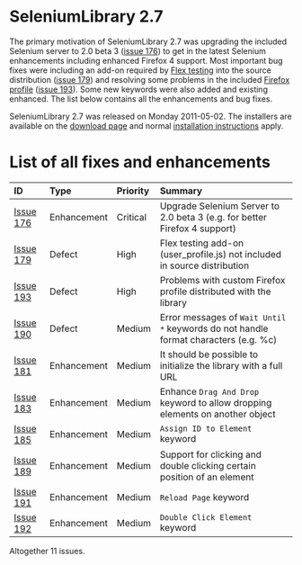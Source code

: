

# SeleniumLibrary 2.7 #

The primary motivation of SeleniumLibrary 2.7 was upgrading the included Selenium server to 2.0 beta 3 ([issue 176](https://code.google.com/p/robotframework-seleniumlibrary/issues/detail?id=176)) to get in the latest Selenium enhancements including enhanced Firefox 4 support. Most important bug fixes were including an add-on required by [Flex testing](FlexTesting.md) into the source distribution ([issue 179](https://code.google.com/p/robotframework-seleniumlibrary/issues/detail?id=179)) and resolving some problems in the included [Firefox profile](CustomFirefoxProfile.md) ([issue 193](https://code.google.com/p/robotframework-seleniumlibrary/issues/detail?id=193)). Some new keywords were also added and existing enhanced. The list below contains all the enhancements and bug fixes.

SeleniumLibrary 2.7 was released on Monday 2011-05-02. The installers are available on the [download page](http://code.google.com/p/robotframework-seleniumlibrary/downloads/list) and normal [installation instructions](InstallationInstructions.md) apply.

# List of all fixes and enhancements #

| **ID** | **Type** | **Priority** | **Summary** |
|:-------|:---------|:-------------|:------------|
| [Issue 176](https://code.google.com/p/robotframework-seleniumlibrary/issues/detail?id=176) | Enhancement | Critical | Upgrade Selenium Server to 2.0 beta 3 (e.g. for better Firefox 4 support) |
| [Issue 179](https://code.google.com/p/robotframework-seleniumlibrary/issues/detail?id=179) | Defect | High | Flex testing add-on (user\_profile.js) not included in source distribution |
| [Issue 193](https://code.google.com/p/robotframework-seleniumlibrary/issues/detail?id=193) | Defect | High | Problems with custom Firefox profile distributed with the library |
| [Issue 190](https://code.google.com/p/robotframework-seleniumlibrary/issues/detail?id=190) | Defect | Medium | Error messages of `Wait Until *` keywords do not handle format characters (e.g. %c) |
| [Issue 181](https://code.google.com/p/robotframework-seleniumlibrary/issues/detail?id=181) | Enhancement | Medium | It should be possible to initialize the library with a full URL |
| [Issue 183](https://code.google.com/p/robotframework-seleniumlibrary/issues/detail?id=183) | Enhancement | Medium | Enhance `Drag And Drop` keyword to allow dropping elements on another object |
| [Issue 185](https://code.google.com/p/robotframework-seleniumlibrary/issues/detail?id=185) | Enhancement | Medium | `Assign ID to Element` keyword |
| [Issue 189](https://code.google.com/p/robotframework-seleniumlibrary/issues/detail?id=189) | Enhancement | Medium | Support for clicking and double clicking certain position of an element |
| [Issue 191](https://code.google.com/p/robotframework-seleniumlibrary/issues/detail?id=191) | Enhancement | Medium | `Reload Page` keyword |
| [Issue 192](https://code.google.com/p/robotframework-seleniumlibrary/issues/detail?id=192) | Enhancement | Medium | `Double Click Element` keyword |

Altogether 11 issues.
